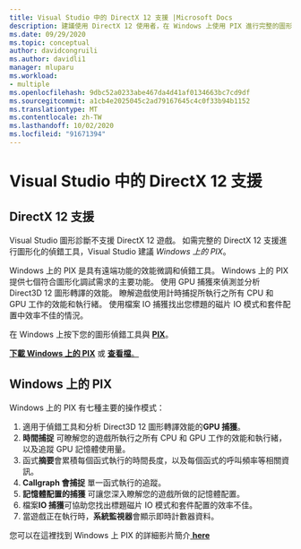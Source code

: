 ```yaml
---
title: Visual Studio 中的 DirectX 12 支援 |Microsoft Docs
description: 建議使用 DirectX 12 使用者，在 Windows 上使用 PIX 進行完整的圖形化偵錯工具
ms.date: 09/29/2020
ms.topic: conceptual
author: davidcongruili
ms.author: davidli1
manager: mluparu
ms.workload:
- multiple
ms.openlocfilehash: 9dbc52a0233abe467da4d41af0134663bc7cd9df
ms.sourcegitcommit: a1cb4e2025045c2ad79167645c4c0f33b94b1152
ms.translationtype: MT
ms.contentlocale: zh-TW
ms.lasthandoff: 10/02/2020
ms.locfileid: "91671394"
---
```

# <a name="directx-12-support-in-visual-studio"></a>Visual Studio 中的 DirectX 12 支援

## <a name="directx-12-support"></a>DirectX 12 支援

Visual Studio 圖形診斷不支援 DirectX 12 遊戲。 如需完整的 DirectX 12 支援進行圖形化的偵錯工具，Visual Studio 建議 *Windows 上的 PIX*。 

Windows 上的 PIX 是具有遠端功能的效能微調和偵錯工具。 Windows 上的 PIX 提供七個符合圖形化調試需求的主要功能。 使用 GPU 捕獲來偵測並分析 Direct3D 12 圖形轉譯的效能。 瞭解遊戲使用計時捕捉所執行之所有 CPU 和 GPU 工作的效能和執行緒。 使用檔案 IO 捕獲找出您標題的磁片 IO 模式和套件配置中效率不佳的情況。

在 Windows 上按下您的圖形偵錯工具與 [**PIX**](https://aka.ms/PIXonWindows)。

[**下載 Windows 上的 PIX**](https://aka.ms/downloadPIX) 或 [**查看檔**。](https://devblogs.microsoft.com/pix/documentation/)

## <a name="pix-on-windows"></a>Windows 上的 PIX

Windows 上的 PIX 有七種主要的操作模式：
1. 適用于偵錯工具和分析 Direct3D 12 圖形轉譯效能的**GPU 捕獲**。
2. **時間捕捉** 可瞭解您的遊戲所執行之所有 CPU 和 GPU 工作的效能和執行緒，以及追蹤 GPU 記憶體使用量。
3. 函式**摘要**會累積每個函式執行的時間長度，以及每個函式的呼叫頻率等相關資訊。
4. **Callgraph 會捕捉** 單一函式執行的追蹤。
5. **記憶體配置的捕獲** 可讓您深入瞭解您的遊戲所做的記憶體配置。
6. 檔案**IO 捕獲**可協助您找出標題磁片 IO 模式和套件配置的效率不佳。
7. 當遊戲正在執行時，**系統監視器**會顯示即時計數器資料。

您可以在這裡找到 Windows 上 PIX 的詳細影片簡介[ **here**](https://www.youtube.com/playlist?list=PLeHvwXyqearWuPPxh6T03iwX-McPG5LkB)
